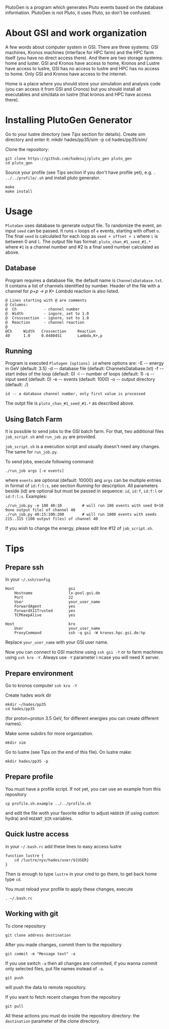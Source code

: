PlutoGen is a program which generates Pluto events based on the database information.
PlutoGen is not Pluto, it uses Pluto, so don't be confused.

About GSI and work organization
===============================

A few words about computer system in GSI. There are three systems: GSI machines, Kronos machines (interface for HPC farm) and the HPC farm itself (you have no direct access there). And there are two storage systems: home and luster. GSI and Kronos have access to home, Kronos and Lustre have access to lustre, GSI has no access to lustre and HPC has no access to home. Only GSI and Kronos have access to the internet.

Home is a place where you should store your simulation and analysis code (you can access it from GSI and Cronos) but you should install all executables and sim/data on lustre (that kronos and HPC have access there).

Installing PlutoGen Generator
=============================

Go to your lustre directory (see *Tips* section for details). Create sim directory and enter it:
    mkdir hades/pp35/sim -p
    cd hades/pp35/sim/

Clone the repository:

    git clone https://github.com/hadesuj/pluto_gen pluto_gen
    cd pluto_gen

Source your profile (see Tips section if you don't have profile yet), e.g. `. ../../profile/.sh` and install pluto generator.

    make
    make install

Usage
=====

`PlutoGen` uses database to generate output file. To randomize the event, an input `seed` can be passed. It runs `n` loops of `e` events, starting with offset `o`. The final `seed` is calculated for each loop as `seed + offset + i` where `i` is between 0 and `l`. The output file has format: `pluto_chan_#1_seed_#1.*` where `#1` is a channel number and #2 is a final seed number calculated as above.

Database
--------

Program requires a database file, the default name is `ChannelsDatabase.txt`. It contains a list of channels identified by number. Header of the file with a channel for *p+p -> p K+ Lambda* reaction is also listed.

    @ Lines starting with @ are comments
    @ Columns:
    @  Ch            - channel number
    @  Width         - ingore, set to 1.0
    @  Crosssection  - ignore, set to 1.0
    @  Reaction      - channel reaction
    @
    @Ch     Width   Crossection     Reaction
    40      1.0     0.0480451       Lambda,K+,p

Running
-------

Program is executed `Plutogen [options] id` where options are:
    -E  -- energy in GeV (default: 3.5)
    -d  -- database file (default: ChannelsDatabase.txt)
    -f  -- start index of the loop (default: 0)
    -l  -- number of loops (default: 1)
    -s  -- input seed (default: 0)
    -e  -- events (default: 1000)
    -o -- output directory (default: ./)

    id -- a database channel number, only first value is processed

The outpt file is `pluto_chan_#1_seed_#1.*` as described above.

Using Batch Farm
----------------

It is possible to send jobs to the GSI batch farm. For that, two additional files `job_script.sh` and `run_job.py` are provided.

`job_script.sh` is a execution script and usually doesn't need any changes. The same for `run_job.py`.

To send jobs, execute following command:

    ./run_job args [-e events]

where `events` are optional (default: 10000) ang `args` can be multiple entries in format of `id:f:l:s`, see section *Running* for description. All parameters beside (id) are optional but must be passed in sequence: `id`, `id:f`, `id:f:l` or `id:f:l:s`. Examples:

    ./run_job.py -e 100 40:10         # will run 100 events with seed 0+10 9one output file) of channel 40
    ./run_job.py 40:15:100:200        # will run 1000 events with seeds 215..315 (100 output files) of channel 40

If you wish to change the energy, please edit line #12 of `job_script.sh`.

Tips
====

Prepare ssh
-----------

In your `~/.ssh/config`

    Host                        gsi
        Hostname                lx-pool.gsi.de
        Port                    22
        User                    your_user_name
        ForwardAgent            yes
        ForwardX11Trusted       yes
        TCPKeepAlive            yes
    
    Host                        kro
        User                    your_user_name
        ProxyCommand            ssh -q gsi -W kronos.hpc.gsi.de:%p

Replace `your_user_name` with your GSI user name.

Now you can connect to GSI machine using `ssh gsi -Y` or to farm machines using `ssh kro -Y`. Always use `-Y` parameter i ncase you will need X server.


Prepare environment
--------------------

Go to kronos computer `ssh kro -Y`

Create hades work dir

    mkdir ~/hades/pp35
    cd hades/pp35

(for proton+proton 3.5 GeV, for different energies you can create different names).

Make some subdirs for more organization.

    mkdir sim

Go to lustre (see Tips on the end of this file). On lustre make:

    mkdir hades/pp35 -p

Prepare profile
---------------

You must have a profile script. If not yet, you can use an example from this repository

    cp profile.sh.example ../../profile.sh

and edit the file woth your favorite editor to adjust `HADDIR` (if using custom hydra) and `HGEANT_DIR` variables.

Quick lustre access
-------------------

in your `~/.bash.rc` add these lines to easy access lustre

    function lustre {
        cd /lustre/nyx/hades/user/${USER}
    }

Then is enough to type `lustre` in your cmd to go there, to get back home type `cd`.

You must reload your profile to apply these changes, execute

    . ~/.bash.rc

Working with git
----------------

To clone repository

    git clone address destination

After you made changes, commit them to the repository

    git commit -m "Message text" -a

If you use switch `-a` then all changes are commited, if you wanna commit only selected files, put file names instead of `-a`.

    git push

will push the data to remote repository.

If you want to fetch recent changes from the repository

    git pull

All these actions you must do inside the repository directory: the `destination` parameter of the clone directory.